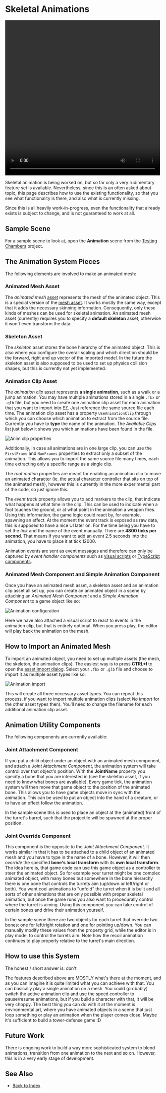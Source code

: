# Skeletal Animations

<video src="../media/skeletal-anim.webm" width="500" height="500" autoplay loop></video>

Skeletal animation is being worked on, but so far only a very rudimentary feature set is available. Nevertheless, since this is an often asked about topic, this page describes how to use the existing functionality, so that you see what functionality is there, and also what is currently missing.

Since this is all heavily work-in-progress, even the functionality that already exists is subject to change, and is not guaranteed to work at all.

## Sample Scene

For a sample scene to look at, open the **Animation** scene from the [Testing Chambers](../../samples/testing-chambers.md) project.

## The Animation System Pieces

The following elements are involved to make an animated mesh:

### Animated Mesh Asset

The *animated mesh* [asset](../../assets/assets-overview.md) represents the mesh of the animated object. This is a special version of the [mesh asset](../../graphics/meshes/mesh-asset.md). It works mostly the same way, except that it adds the necessary skinning information. Consequently, only these kinds of meshes can be used for skeletal animation. An animated mesh asset (currently) requires you to specify a **default skeleton** asset, otherwise it won't even transform the data.

### Skeleton Asset

The *skeleton* asset stores the bone hierarchy of the animated object. This is also where you configure the overall scaling and which direction should be the forward, right and up vector of the imported model. In the future the skeleton asset is also supposed to be used to set up physics collision shapes, but this is currently not yet implemented.

### Animation Clip Asset

The *animation clip* asset represents **a single animation**, such as a walk or a jump animation. You may have multiple animations stored in a single `.fbx` or `.glb` file, but you need to create one animation clip asset for each animation that you want to import into EZ. Just reference the same source file each time. The animation clip asset has a property `UseAnimationClip` through which you can choose which animation to extract from the source file. Currently you have to **type** the name of the animation. The *Available Clips* list just below it shows you which animations have been found in the file.

![Anim clip properties](../media/anim-clip-properties.png)

Additionally, in case all animations are in one large clip, you can use the `FirstFrame` and `NumFrames` properties to extract only a subset of the animation. This allows you to import the same source file many times, each time extracting only a specific range as a single clip.

The *root motion* properties are meant for enabling an animation clip to move an animated character (ie. the actual character controller that sits on top of the animated mesh), however this is currently in the more experimental part of the code, so just ignore this.

The *event track* property allows you to add markers to the clip, that indicate what happens at what time in the clip. This can be used to indicate when a foot touches the ground, or at what point in the animation a weapon fires. Using this information, the game logic could react by, for example, spawning an effect. At the moment the event track is exposed as raw data, this is supposed to have a nice UI later on. For the time being you have to set the *tick* and the name of the event manually. There are **4800 ticks per second**. That means if you want to add an event 2.5 seconds into the animation, you have to place it at tick 12000.

Animation events are sent as [event messages](../../runtime/world/world-messaging.md#event-messages) and therefore can only be captured by *event handler components* such as [visual scripts](../../custom-code/visual-script/visual-script-overview.md) or [TypeScript components](../../custom-code/typescript/typescript-overview.md).

### Animated Mesh Component and Simple Animation Component

Once you have an animated mesh asset, a skeleton asset and an animation clip asset all set up, you can create an animated object in a scene by attaching an *Animated Mesh Component* and a *Simple Animation Component* to a game object like so:

![Animation configuration](../media/anim-setup.png)

Here we have also attached a visual script to react to events in the animation clip, but that is entirely optional. When you press play, the editor will play back the animation on the mesh.

## How to Import an Animated Mesh

To import an animated object, you need to set up multiple assets (the mesh, the skeleton, the animation clips). The easiest way is to press **CTRL+I** to open the [asset import dialog](../../assets/import-assets.md). Select your `.fbx` or `.glb` file and choose to import it as multiple asset types like so:

![Animation import](../media/anim-import.png)

This will create all three necessary asset types. You can repeat this process, if you want to import multiple animation clips (select *No Import* for the other asset types then). You'll need to change the filename for each additional animation clip asset.

## Animation Utility Components

The following components are currently available:

### Joint Attachment Component

If you put a child object under an object with an animated mesh component, and attach a *Joint Attachment Component*, the animation system will take control over that object's position. With the **JointName** property you specify a bone that you are interested in (see the skeleton asset, if you need to know what bones are available). Every game tick, the animation system will then move that game object to the position of the animated bone. This allows you to have game objects move in sync with the animation. This can be used to put an object into the hand of a creature, or to have an effect follow the animation.

In the sample scene this is used to place an object at the (animated) front of the turret's barrel, such that the projectile will be spawned at the proper position.

### Joint Override Component

This component is the opposite to the *Joint Attachment Component*. It works similar in that it has to be attached to a child object of an animated mesh and you have to type in the name of a bone. However, it will then *override* the specified **bone's local transform** with its **own local transform**. The idea here is, that game code can use this game object as a controller to steer the animated object. So for example your turret might be one complex animated object, with many bones but somewhere in the bone hierarchy there is one bone that controls the turrets aim (up/down or left/right or both). You want cool animations to "unfold" the turret when it is built and all sorts of other animations that are only possible with proper skeletal animation, but once the game runs you also want to procedurally control where the turret is aiming. Using this component you can take control of certain bones and drive their animation yourself.

In the sample scene there are two objects for each turret that override two bones: one for left/right rotation and one for pointing up/down. You can manually modify these values from the property grid, while the editor is in play mode, to control the turrets aim. Note how the recoil animation continues to play properly relative to the turret's main direction.

## How to use this System

The honest / short answer is: don't

The features described above are MOSTLY what's there at the moment, and as you can imagine it is quite limited what you can achieve with that. You can basically play a single animation on a mesh. You could (probably) switch the active animation clip and use the speed controller to pause/resume animations, but if you build a character with that, it will be very choppy. The best thing you can do with it at the moment is environmental art, where you have animated objects in a scene that just loop something or play an animation when the player comes close. Maybe it's sufficient to build a tower-defense game :D

## Future Work

There is ongoing work to build a way more sophisticated system to blend animations, transition from one animation to the next and so on. However, this is in a very early stage of development.

## See Also

* [Back to Index](../../index.md)
